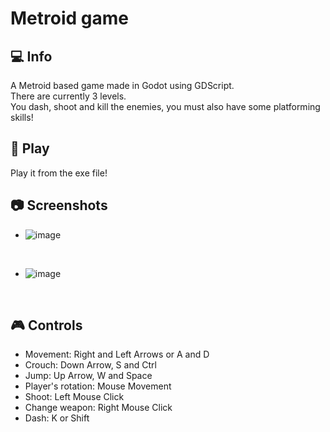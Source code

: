 # Metroid game
## :computer: Info
A Metroid based game made in Godot using GDScript.<br>
There are currently 3 levels.<br>
You dash, shoot and kill the enemies, you must also have some platforming skills!


## :hammer: Play
Play it from the exe file!

## :camera: Screenshots
- ![image](https://github.com/user-attachments/assets/97ed678a-fd87-4185-9f31-a1957bc4c554)

<br>

- ![image](https://github.com/user-attachments/assets/98b54966-1157-4976-88e2-5316abe262cd)

<br>

## :video_game: Controls
- Movement: Right and Left Arrows or A and D
- Crouch: Down Arrow, S and Ctrl
- Jump: Up Arrow, W and Space
- Player's rotation: Mouse Movement
- Shoot: Left Mouse Click
- Change weapon: Right Mouse Click
- Dash: K or Shift
